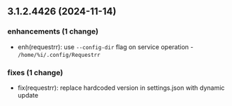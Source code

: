 ## 3.1.2.4426 (2024-11-14)

### enhancements (1 change)

- enh(requestrr): use `--config-dir` flag on service operation - `/home/%i/.config/Requestrr`

### fixes (1 change)

- fix(requestrr): replace hardcoded version in settings.json with dynamic update

